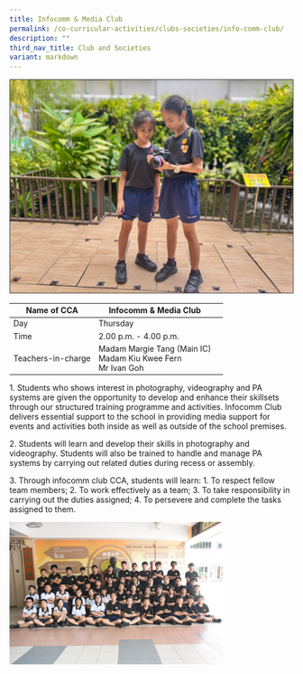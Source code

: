 ```yaml
---
title: Infocomm & Media Club
permalink: /co-curricular-activities/clubs-societies/info-comm-club/
description: ""
third_nav_title: Club and Societies
variant: markdown
---
```


![](/images/CoCurricularActivities/Infocomm/Infocomm_2015.jpg)

|Name of CCA|Infocomm &amp; Media Club|  |
| -------- | ------- | --------------- |
|Day | Thursday | 
| Time |2.00 p.m. - 4.00 p.m. 
|Teachers-in-charge |Madam Margie Tang (Main IC)<br>Madam Kiu Kwee Fern<br>Mr Ivan Goh


<p style="box-sizing: inherit; font-size: 1em;">1.  Students who shows interest in photography, videography and PA systems are given the opportunity to develop and enhance their skillsets through our structured training programme and activities. Infocomm Club delivers essential support to the school in providing media support for events and activities both inside as well as outside of the school premises.</p>
<p style="box-sizing: inherit; font-size: 1em;">
2.  Students will learn and develop their skills in photography and videography. Students will also be trained to handle and manage PA systems by carrying out related duties during recess or assembly.</p>
<p style="box-sizing: inherit; font-size: 1em;">
3.  Through infocomm club CCA, students will learn: 1. To respect fellow team members; 2. To work effectively as a team; 3. To take responsibility in carrying out the duties assigned; 4. To persevere and complete the tasks assigned to them.</p>

<img src="/images/CoCurricularActivities/Infocomm/Infocomm_2024.jpg" style="width:75%">